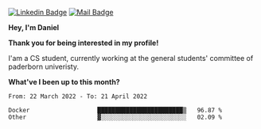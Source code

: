 [![Linkedin Badge](https://img.shields.io/badge/-LinkedIn-0e76a8?style=flat-square&logo=Linkedin&logoColor=white)](https://www.linkedin.com/in/daniel-negi-592ba3223/)
[![Mail Badge](https://img.shields.io/badge/Gmail-D14836?style=flat-square&logo=gmail&logoColor=white)](mailto:daniel.ravi.negi@googlemail.com)

**Hey, I'm Daniel**

**Thank you for being interested in my profile!**

I'am a CS student, currently working at the general students' committee of paderborn univeristy.

**What've I been up to this month?** 

<!--START_SECTION:waka-->

```text
From: 22 March 2022 - To: 21 April 2022

Docker                   ████████████████████████▒   96.87 %
Other                    ▓░░░░░░░░░░░░░░░░░░░░░░░░   02.09 %
```

<!--END_SECTION:waka-->
